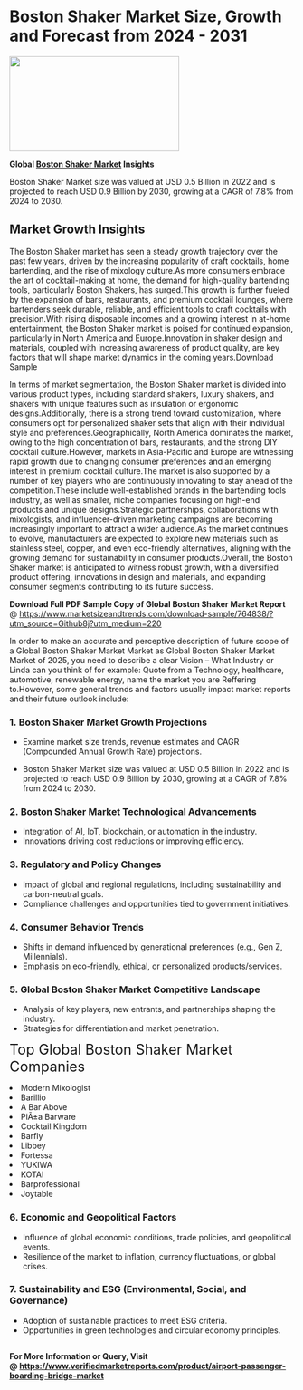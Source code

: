 <H1>Boston Shaker Market Size, Growth and Forecast from 2024 - 2031</H1><img class="aligncenter size-medium wp-image-584254" src="https://thirdeyenews.in/wp-content/uploads/2024/09/Global-Market-Research-300x168.jpeg" alt="" width="300" height="168" /><p><strong>Global&nbsp;<a href="https://www.marketsizeandtrends.com/download-sample/764838/?utm_source=Github8j?utm_medium=220">Boston Shaker Market</a> Insights</strong></p><p>Boston Shaker Market size was valued at USD 0.5 Billion in 2022 and is projected to reach USD 0.9 Billion by 2030, growing at a CAGR of 7.8% from 2024 to 2030.</p><p><h2>Market Growth Insights</h2> <p>The Boston Shaker market has seen a steady growth trajectory over the past few years, driven by the increasing popularity of craft cocktails, home bartending, and the rise of mixology culture.As more consumers embrace the art of cocktail-making at home, the demand for high-quality bartending tools, particularly Boston Shakers, has surged.This growth is further fueled by the expansion of bars, restaurants, and premium cocktail lounges, where bartenders seek durable, reliable, and efficient tools to craft cocktails with precision.With rising disposable incomes and a growing interest in at-home entertainment, the Boston Shaker market is poised for continued expansion, particularly in North America and Europe.Innovation in shaker design and materials, coupled with increasing awareness of product quality, are key factors that will shape market dynamics in the coming years.Download Sample</p> <p>In terms of market segmentation, the Boston Shaker market is divided into various product types, including standard shakers, luxury shakers, and shakers with unique features such as insulation or ergonomic designs.Additionally, there is a strong trend toward customization, where consumers opt for personalized shaker sets that align with their individual style and preferences.Geographically, North America dominates the market, owing to the high concentration of bars, restaurants, and the strong DIY cocktail culture.However, markets in Asia-Pacific and Europe are witnessing rapid growth due to changing consumer preferences and an emerging interest in premium cocktail culture.The market is also supported by a number of key players who are continuously innovating to stay ahead of the competition.These include well-established brands in the bartending tools industry, as well as smaller, niche companies focusing on high-end products and unique designs.Strategic partnerships, collaborations with mixologists, and influencer-driven marketing campaigns are becoming increasingly important to attract a wider audience.As the market continues to evolve, manufacturers are expected to explore new materials such as stainless steel, copper, and even eco-friendly alternatives, aligning with the growing demand for sustainability in consumer products.Overall, the Boston Shaker market is anticipated to witness robust growth, with a diversified product offering, innovations in design and materials, and expanding consumer segments contributing to its future success.</p><p><span class=""><strong>Download Full PDF Sample Copy of Global Boston Shaker Market Report</strong> @ <a href="https://www.marketsizeandtrends.com/download-sample/764838/?utm_source=Github8j?utm_medium=220" target="_blank">https://www.marketsizeandtrends.com/download-sample/764838/?utm_source=Github8j?utm_medium=220</a></span></p><p>In order to make an accurate and perceptive description of future scope of a Global&nbsp;Boston Shaker Market Market as Global&nbsp;Boston Shaker Market Market of 2025, you need to describe a clear Vision &ndash; What Industry or Linda can you think of for example: Quote from a Technology, healthcare, automotive, renewable energy, name the market you are Reffering to.However, some general trends and factors usually impact market reports and their future outlook include:</p><h3>1.&nbsp;<strong>Boston Shaker Market Growth Projections</strong></h3><ul><li>Examine market size trends, revenue estimates and CAGR (Compounded Annual Growth Rate) projections.</li><li><p>Boston Shaker Market size was valued at USD 0.5 Billion in 2022 and is projected to reach USD 0.9 Billion by 2030, growing at a CAGR of 7.8% from 2024 to 2030.</p></li></ul><h3>2.&nbsp;<strong>Boston Shaker Market Technological Advancements</strong></h3><ul><li>Integration of AI, IoT, blockchain, or automation in the industry.</li><li>Innovations driving cost reductions or improving efficiency.</li></ul><h3>3.&nbsp;<strong>Regulatory and Policy Changes</strong></h3><ul><li>Impact of global and regional regulations, including sustainability and carbon-neutral goals.</li><li>Compliance challenges and opportunities tied to government initiatives.</li></ul><h3>4.&nbsp;<strong>Consumer Behavior Trends</strong></h3><ul><li>Shifts in demand influenced by generational preferences (e.g., Gen Z, Millennials).</li><li>Emphasis on eco-friendly, ethical, or personalized products/services.</li></ul><h3>5.&nbsp;<strong>Global Boston Shaker Market Competitive Landscape</strong></h3><ul><li>Analysis of key players, new entrants, and partnerships shaping the industry.</li><li>Strategies for differentiation and market penetration.</li></ul><p data-pm-slice="1 1 []"><span style="color: inherit; font-family: inherit; font-size: 25px;">Top Global Boston Shaker Market Companies</span></p><div class="" data-test-id=""><p><li>Modern Mixologist</li><li> Barillio</li><li> A Bar Above</li><li> PiÃ±a Barware</li><li> Cocktail Kingdom</li><li> Barfly</li><li> Libbey</li><li> Fortessa</li><li> YUKIWA</li><li> KOTAI</li><li> Barprofessional</li><li> Joytable</li></p></div><h3>6.&nbsp;<strong>Economic and Geopolitical Factors</strong></h3><ul><li>Influence of global economic conditions, trade policies, and geopolitical events.</li><li>Resilience of the market to inflation, currency fluctuations, or global crises.</li></ul><h3>7.&nbsp;<strong>Sustainability and ESG (Environmental, Social, and Governance)</strong></h3><ul><li>Adoption of sustainable practices to meet ESG criteria.</li><li>Opportunities in green technologies and circular economy principles.</li></ul><h2><strong style="font-size: 14px;">For More Information or Query, Visit @&nbsp;</strong><a style="background-color: #ffffff; font-size: 14px;" href="https://www.marketsizeandtrends.com/report/boston-shaker-market/" target="_blank">https://www.verifiedmarketreports.com/product/airport-passenger-boarding-bridge-market</a></h2>